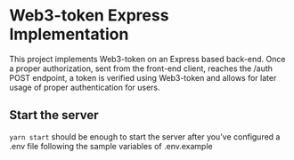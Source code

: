 # Web3-token Express Implementation

This project implements Web3-token on an Express based back-end. Once a proper authorization, sent from the front-end client, reaches the /auth POST endpoint, a token is verified using Web3-token and allows for later usage of proper authentication for users.

## Start the server

`yarn start` should be enough to start the server after you've configured a .env file following the sample variables of .env.example